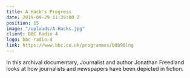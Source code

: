```yaml
---
title: A Hack's Progress
date: 2019-09-29 11:39:00 Z
position: 15
image: "/uploads/A-Hacks.jpg"
client: BBC Radio 4
logo: bbc-radio-4
link: https://www.bbc.co.uk/programmes/b0b90lng
---
```


In this archival documentary, Journalist and author Jonathan Freedland looks at how journalists and newspapers have been depicted in fiction.